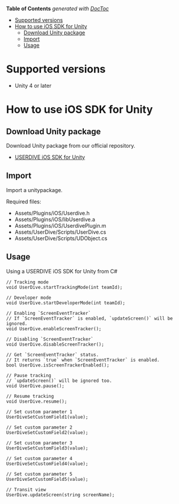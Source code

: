 <!-- START doctoc generated TOC please keep comment here to allow auto update -->
<!-- DON'T EDIT THIS SECTION, INSTEAD RE-RUN doctoc TO UPDATE -->
**Table of Contents**  *generated with [DocToc](https://github.com/thlorenz/doctoc)*

- [Supported versions](#supported-versions)
- [How to use iOS SDK for Unity](#how-to-use-ios-sdk-for-unity)
  - [Download Unity package](#download-unity-package)
  - [Import](#import)
  - [Usage](#usage)

<!-- END doctoc generated TOC please keep comment here to allow auto update -->

# Supported versions

* Unity 4 or later


# How to use iOS SDK for Unity

## Download Unity package

Download Unity package from our official repository.

* [USERDIVE iOS SDK for Unity](https://github.com/uncovertruth/userdive-ios-sdk-for-unity/archive/v1.0.0.zip)


## Import

Import a unitypackage.

Required files:

- Assets/Plugins/iOS/Userdive.h
- Assets/Plugins/iOS/libUserdive.a
- Assets/Plugins/iOS/UserdivePlugin.m
- Assets/UserDive/Scripts/UserDive.cs
- Assets/UserDive/Scripts/UDObject.cs


## Usage

Using a USERDIVE iOS SDK for Unity from C#

```
// Tracking mode
void UserDive.startTrackingMode(int teamId);
```

```
// Developer mode
void UserDive.startDeveloperMode(int teamId);
```

```
// Enabling `ScreenEventTracker`
// If `ScreenEventTracker` is enabled, `updateScreen()` will be ignored.
void UserDive.enableScreenTracker();
```

```
// Disabling `ScreenEventTracker`
void UserDive.disableScreenTracker();
```

```
// Get `ScreenEventTracker` status.
// It returns `true` when `ScreenEventTracker` is enabled.
bool UserDive.isScreenTrackerEnabled();
```

```
// Pause tracking
// `updateScreen()` will be ignored too.
void UserDive.pause();
```

```
// Resume tracking
void UserDive.resume();
```

```
// Set custom parameter 1
UserDiveSetCustomField1(value);
```

```
// Set custom parameter 2
UserDiveSetCustomField2(value);
```

```
// Set custom parameter 3
UserDiveSetCustomField3(value);
```

```
// Set custom parameter 4
UserDiveSetCustomField4(value);
```

```
// Set custom parameter 5
UserDiveSetCustomField5(value);
```

```
// Transit view
UserDive.updateScreen(string screenName);
```
